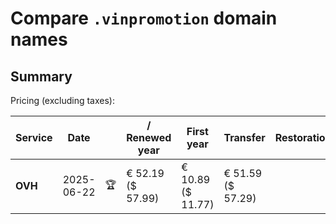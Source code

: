 # Compare `.vinpromotion` domain names

## Summary

Pricing (excluding taxes):

| Service | Date |  | / Renewed year | First year | Transfer | Restoration |
|--|--|--|--|--|--|--|
| **OVH** | 2025-06-22 | 🏆 | € 52.19<br>($ 57.99) | € 10.89<br>($ 11.77) | € 51.59<br>($ 57.29) |  |
